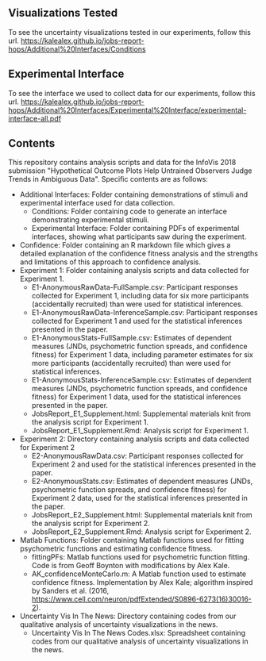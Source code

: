 ## Visualizations Tested

To see the uncertainty visualizations tested in our experiments, follow this url.
https://kalealex.github.io/jobs-report-hops/Additional%20Interfaces/Conditions

## Experimental Interface

To see the interface we used to collect data for our experiments, follow this url.
https://kalealex.github.io/jobs-report-hops/Additional%20Interfaces/Experimental%20Interface/experimental-interface-all.pdf

## Contents

This repository contains analysis scripts and data for the InfoVis 2018 submission "Hypothetical Outcome Plots Help Untrained Observers Judge Trends in Ambiguous Data". Specific contents are as follows:

* Additional Interfaces: Folder containing demonstrations of stimuli and experimental interface used for data collection.
	* Conditions: Folder containing code to generate an interface demonstrating experimental stimuli.
	* Experimental Interface: Folder containing PDFs of experimental interfaces, showing what participants saw during the experiment.
* Confidence: Folder containing an R markdown file which gives a detailed explanation of the confidence fitness analysis and the strengths and limitations of this approach to confidence analysis.
* Experiment 1: Folder containing analysis scripts and data collected for Experiment 1.
	* E1-AnonymousRawData-FullSample.csv: Participant responses collected for Experiment 1, including data for six more participants (accidentally recruited) than were used for statistical inferences.
	* E1-AnonymousRawData-InferenceSample.csv: Participant responses collected for Experiment 1 and used for the statistical inferences presented in the paper.
	* E1-AnonymousStats-FullSample.csv: Estimates of dependent measures (JNDs, psychometric function spreads, and confidence fitness) for Experiment 1 data, including parameter estimates for six more participants (accidentally recruited) than were used for statistical inferences.
	* E1-AnonymousStats-InferenceSample.csv: Estimates of dependent measures (JNDs, psychometric function spreads, and confidence fitness) for Experiment 1 data, used for the statistical inferences presented in the paper.
	* JobsReport_E1_Supplement.html: Supplemental materials knit from the analysis script for Experiment 1.
	* JobsReport_E1_Supplement.Rmd: Analysis script for Experiment 1.
* Experiment 2: Directory containing analysis scripts and data collected for Experiment 2
	* E2-AnonymousRawData.csv: Participant responses collected for Experiment 2 and used for the statistical inferences presented in the paper.
	* E2-AnonymousStats.csv: Estimates of dependent measures (JNDs, psychometric function spreads, and confidence fitness) for Experiment 2 data, used for the statistical inferences presented in the paper.
	* JobsReport_E2_Supplement.html: Supplemental materials knit from the analysis script for Experiment 2.
	* JobsReport_E2_Supplement.Rmd: Analysis script for Experiment 2.
* Matlab Functions: Folder containing Matlab functions used for fitting psychometric functions and estimating confidence fitness.
	* fittingPFs: Matlab functions used for psychometric function fitting. Code is from Geoff Boynton with modifications by Alex Kale.
	* AK_confidenceMonteCarlo.m: A Matlab function used to estimate confidence fitness. Implementation by Alex Kale; algorithm inspired by Sanders et al. (2016, https://www.cell.com/neuron/pdfExtended/S0896-6273(16)30016-2).
* Uncertainty Vis In The News: Directory containing codes from our qualitative analysis of uncertainty visualizations in the news.
	* Uncertainty Vis In The News Codes.xlsx: Spreadsheet containing codes from our qualitative analysis of uncertainty visualizations in the news.
